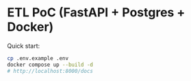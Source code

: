 # ETL PoC (FastAPI + Postgres + Docker)
Quick start:
```bash
cp .env.example .env
docker compose up --build -d
# http://localhost:8000/docs
```
